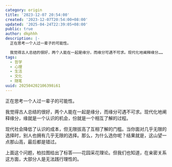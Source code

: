 ```yaml
---
category: origin
title: '2023-12-07 20:54:00'
created: '2023-12-07T20:54:00+08:00'
updated: '2025-04-24T22:39:05+08:00'
public: true
author: dkphhh
description: |-
  正在思考一个人过一辈子的可能性。

  我觉得古人总结的很好，两个人能在一起是缘分，而缘分可遇不可求。现代化地阐释缘分……
tags:
  - 哲学
  - 心理
  - 生活
  - 文化
  - 随笔
uuid: 202504202106398i61
---
```


正在思考一个人过一辈子的可能性。

我觉得古人总结的很好，两个人能在一起是缘分，而缘分可遇不可求。现代化地阐释缘分，缘就是一个认识的机会，份就是一个相互了解的过程。

现代社会降低了认识的成本，但无限拔高了互相了解的门槛。当你面对几乎无限的选择时，别人也拥有几乎无限的选择。那么，为什么选你呢？结果就是，这山望一点那山高，最后都是错过。

上面这个问题，柏拉图给出了标答——花园采花理论。但我们也知道，在亲密关系这方面，大部分人是无法践行理性的。
